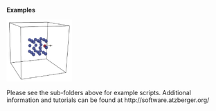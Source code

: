 __Examples__
<p align="left">
<img src="z_doc_img/particle1.png" width="30%"> 
</p>
Please see the sub-folders above for example scripts.  Additional information and tutorials can be found at http://software.atzberger.org/

